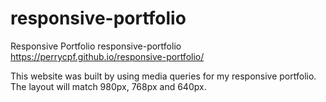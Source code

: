 # responsive-portfolio
Responsive Portfolio
responsive-portfolio
https://perrycpf.github.io/responsive-portfolio/

This website was built by using media queries for my responsive portfolio. 
The layout will match 980px, 768px and 640px. 